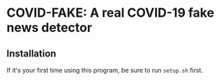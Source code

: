 # COVID-FAKE: A real COVID-19 fake news detector

## Installation

If it's your first time using this program, be sure to run `setup.sh` first.